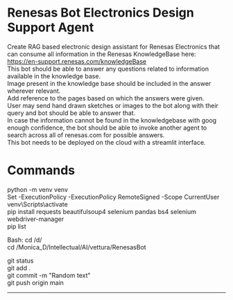 # Renesas Bot Electronics Design Support Agent  
Create RAG based electronic design assistant for Renesas Electronics that can consume all information in the Renesas KnowledgeBase here: https://en-support.renesas.com/knowledgeBase  
This bot should be able to answer any questions related to information available in the knowledge base.  
Image present in the knowledge base should be included in the answer wherever relevant.  
Add reference to the pages based on which the answers were given.  
User may send hand drawn sketches or images to the bot along with their query and bot should be able to answer that.  
In case the information cannot be found in the knowledgebase with goog enough confidence, the bot should be able to invoke another agent to search across all of renesas.com for possible answers.  
This bot needs to be deployed on the cloud with a streamlit interface.  


# Commands  
python -m venv venv  
Set -ExecutionPolicy -ExecutionPolicy RemoteSigned -Scope CurrentUser  
venv\Scripts\activate  
pip install requests beautifulsoup4 selenium pandas bs4 selenium webdriver-manager  
pip list  

Bash: cd /d/  
cd /Monica_D/Intellectual/AI/vettura/RenesasBot  

git status  
git add .  
git commit -m "Random text"    
git push origin main  

------------------------
